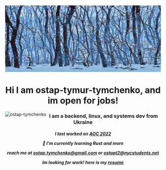 

![a.png](background.jpg)<h1 align="center">Hi I am **ostap-tymur-tymchenko**, and im open for jobs!   </h1>
  
<!-- <p>&nbsp;<img align="left" src="https://github-readme-stats.vercel.app/api?username=ostap-tymchenko&show_icons=true&locale=en" alt="ostap-tymchenko" /></p> -->

<p><img align="left" src="https://github-readme-streak-stats.herokuapp.com/?user=ostap-tymchenko&theme=rose&hide_border=true&mode=weekly" alt="ostap-tymchenko" /></p>

<h3 align="center">I am a backend, linux, and systems dev from Ukraine</h3>

<h5 align="center">

I last worked on [AOC 2022](https://github.com/ostap-tymchenko/advent-of-code-2022)

🌱 I’m currently learning **Rust** and more

<!-- All of my projects are available here -->

reach me at  **ostap.tymchenko@gmail.com**
or **ostapt2@nycstudents.net**

Im looking for work! here is my [resume](https://docs.google.com/document/d/1vQY6LuQq3RmdA8hWDNe58ZJxNJqMP8fN1d-0JXzmNJI/edit?usp=sharing)
</h5>

